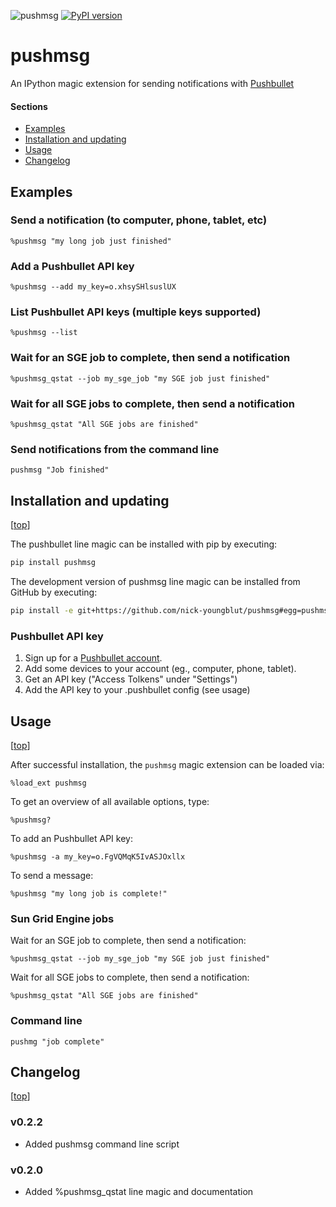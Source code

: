 ![pushmsg](https://github.com/nick-youngblut/pushmsg/workflows/pushmsg/badge.svg)
[![PyPI version](https://badge.fury.io/py/pushmsg.svg)](http://badge.fury.io/py/pushmsg)

pushmsg
=======

An IPython magic extension for sending notifications with [Pushbullet](https://www.pushbullet.com/)

#### Sections

- [Examples](#examples)
- [Installation and updating](#installation-and-updating)
- [Usage](#usage)
- [Changelog](#changelog)


## Examples

### Send a notification (to computer, phone, tablet, etc)

`%pushmsg "my long job just finished"`

### Add a Pushbullet API key

`%pushmsg --add my_key=o.xhsySHlsuslUX`

### List Pushbullet API keys (multiple keys supported)

`%pushmsg --list`

### Wait for an SGE job to complete, then send a notification

`%pushmsg_qstat --job my_sge_job "my SGE job just finished"`

### Wait for all SGE jobs to complete, then send a notification

`%pushmsg_qstat "All SGE jobs are finished"`

### Send notifications from the command line

`pushmsg "Job finished"`


## Installation and updating

[[top](#sections)]

The pushbullet line magic can be installed with pip by executing:

```bash
pip install pushmsg
```

The development version of pushmsg line magic can be installed from GitHub by executing:

```bash
pip install -e git+https://github.com/nick-youngblut/pushmsg#egg=pushmsg
```

### Pushbullet API key

1. Sign up for a [Pushbullet account](https://www.pushbullet.com/).
1. Add some devices to your account (eg., computer, phone, tablet).
1. Get an API key ("Access Tolkens" under "Settings")
1. Add the API key to your .pushbullet config (see usage)

## Usage

[[top](#sections)]

After successful installation, the `pushmsg` magic extension can be loaded via:

`%load_ext pushmsg`

To get an overview of all available options, type:

`%pushmsg?`

To add an Pushbullet API key:

`%pushmsg -a my_key=o.FgVQMqK5IvASJOxllx`

To send a message:

`%pushmsg "my long job is complete!"`


### Sun Grid Engine jobs 

Wait for an SGE job to complete, then send a notification:

`%pushmsg_qstat --job my_sge_job "my SGE job just finished"`

Wait for all SGE jobs to complete, then send a notification:

`%pushmsg_qstat "All SGE jobs are finished"`


### Command line 

`pushmg "job complete"`

## Changelog

[[top](#sections)]

### v0.2.2 

* Added pushmsg command line script

### v0.2.0 

* Added %pushmsg_qstat line magic and documentation

